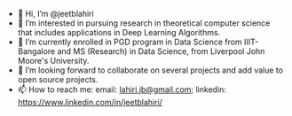 - 👋 Hi, I’m @jeetblahiri
- 👀 I’m interested in pursuing research in theoretical computer science that includes applications in Deep Learning Algorithms. 
- 🌱 I’m currently enrolled in PGD program in Data Science from IIIT-Bangalore and MS (Research) in Data Science, from Liverpool John Moore's University.
- 💞️ I’m looking forward to collaborate on several projects and add value to open source projects.
- 📫 How to reach me: email: lahiri.jb@gmail.com; linkedin: https://www.linkedin.com/in/jeetblahiri/

<!---
jeetblahiri/jeetblahiri is a ✨ special ✨ repository because its `README.md` (this file) appears on your GitHub profile.
You can click the Preview link to take a look at your changes.
--->

